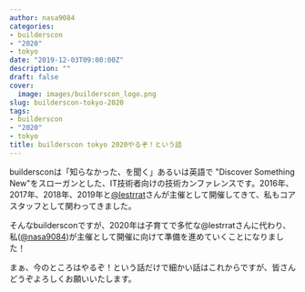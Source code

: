 ```yaml
---
author: nasa9084
categories:
- builderscon
- "2020"
- tokyo
date: "2019-12-03T09:00:00Z"
description: ""
draft: false
cover:
  image: images/builderscon_logo.png
slug: builderscon-tokyo-2020
tags:
- builderscon
- "2020"
- tokyo
title: builderscon tokyo 2020やるぞ！という話
---
```



buildersconは「知らなかった、を聞く」あるいは英語で "Discover Something New"をスローガンとした、IT技術者向けの技術カンファレンスです。2016年、2017年、2018年、2019年と[@lestrrat](https://twitter.com/lestrrat)さんが主催として開催してきて、私もコアスタッフとして関わってきました。

そんなbuildersconですが、2020年は子育てで多忙な@lestrratさんに代わり、私([@nasa9084](https://twitter.com/nasa9084))が主催として開催に向けて準備を進めていくことになりました！

まぁ、今のところはやるぞ！という話だけで細かい話はこれからですが、皆さんどうぞよろしくお願いいたします。



